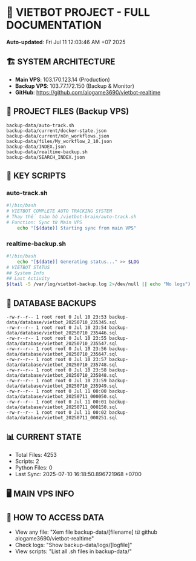 # 🤖 VIETBOT PROJECT - FULL DOCUMENTATION
**Auto-updated**: Fri Jul 11 12:03:46 AM +07 2025

## 🏗️ SYSTEM ARCHITECTURE
- **Main VPS**: 103.170.123.14 (Production)
- **Backup VPS**: 103.77.172.150 (Backup & Monitor)
- **GitHub**: https://github.com/alogame3690/vietbot-realtime

## 📁 PROJECT FILES (Backup VPS)
```
backup-data/auto-track.sh
backup-data/current/docker-state.json
backup-data/current/n8n_workflows.json
backup-data/files/My_workflow_2_10.json
backup-data/INDEX.json
backup-data/realtime-backup.sh
backup-data/SEARCH_INDEX.json
```

## 🔧 KEY SCRIPTS
### auto-track.sh
```bash
#!/bin/bash
# VIETBOT COMPLETE AUTO TRACKING SYSTEM
# Thay thế toàn bộ /vietbot-brain/auto-track.sh
# Function: Sync từ Main VPS
    echo "[$(date)] Starting sync from main VPS"
```
### realtime-backup.sh
```bash
#!/bin/bash
    echo "[$(date)] Generating status..." >> $LOG
# VIETBOT STATUS
## System Info
## Last Activity
$(tail -5 /var/log/vietbot-backup.log 2>/dev/null || echo "No logs")
```

## 💾 DATABASE BACKUPS
```
-rw-r--r-- 1 root root 0 Jul 10 23:53 backup-data/database/vietbot_20250710_235345.sql
-rw-r--r-- 1 root root 0 Jul 10 23:54 backup-data/database/vietbot_20250710_235446.sql
-rw-r--r-- 1 root root 0 Jul 10 23:55 backup-data/database/vietbot_20250710_235547.sql
-rw-r--r-- 1 root root 0 Jul 10 23:56 backup-data/database/vietbot_20250710_235647.sql
-rw-r--r-- 1 root root 0 Jul 10 23:57 backup-data/database/vietbot_20250710_235748.sql
-rw-r--r-- 1 root root 0 Jul 10 23:58 backup-data/database/vietbot_20250710_235848.sql
-rw-r--r-- 1 root root 0 Jul 10 23:59 backup-data/database/vietbot_20250710_235949.sql
-rw-r--r-- 1 root root 0 Jul 11 00:00 backup-data/database/vietbot_20250711_000050.sql
-rw-r--r-- 1 root root 0 Jul 11 00:01 backup-data/database/vietbot_20250711_000150.sql
-rw-r--r-- 1 root root 0 Jul 11 00:02 backup-data/database/vietbot_20250711_000251.sql
```

## 📊 CURRENT STATE
- Total Files: 4253
- Scripts: 2
- Python Files: 0
- Last Sync: 2025-07-10 16:18:50.896721968 +0700

## 🖥️ MAIN VPS INFO


## 🚨 HOW TO ACCESS DATA
- View any file: "Xem file backup-data/[filename] từ github alogame3690/vietbot-realtime"
- Check logs: "Show backup-data/logs/[logfile]"
- View scripts: "List all .sh files in backup-data/"
